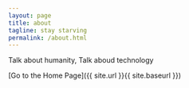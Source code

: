 ```yaml
---
layout: page
title: about
tagline: stay starving
permalink: /about.html
---
```


Talk about humanity, Talk aboud technology

[Go to the Home Page]({{ site.url }}{{ site.baseurl }})

